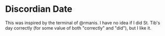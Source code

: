 Discordian Date
===============

This was inspired by the terminal of @rmanis. I have no idea if I did St. Tib's
day correctly (for some value of both "correctly" and "did"), but I like it.
